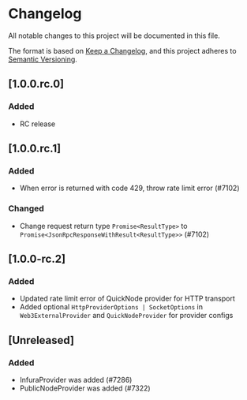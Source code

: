# Changelog

All notable changes to this project will be documented in this file.

The format is based on [Keep a Changelog](https://keepachangelog.com/en/1.0.0/),
and this project adheres to [Semantic Versioning](https://semver.org/spec/v2.0.0.html).

<!-- EXAMPLE

## [1.0.0]

### Added

- I've added feature XY (#1000)

### Changed

- I've cleaned up XY (#1000)

### Deprecated

- I've deprecated XY (#1000)

### Removed

- I've removed XY (#1000)

### Fixed

- I've fixed XY (#1000)

### Security

- I've improved the security in XY (#1000)

-->

## [1.0.0.rc.0]

### Added

-   RC release

## [1.0.0.rc.1]

### Added

-   When error is returned with code 429, throw rate limit error (#7102)

### Changed

-   Change request return type `Promise<ResultType>` to `Promise<JsonRpcResponseWithResult<ResultType>>` (#7102)

## [1.0.0-rc.2]

### Added

-   Updated rate limit error of QuickNode provider for HTTP transport
-   Added optional `HttpProviderOptions | SocketOptions` in `Web3ExternalProvider` and `QuickNodeProvider` for provider configs

## [Unreleased]

### Added

-   InfuraProvider was added (#7286)
-   PublicNodeProvider was added (#7322)

